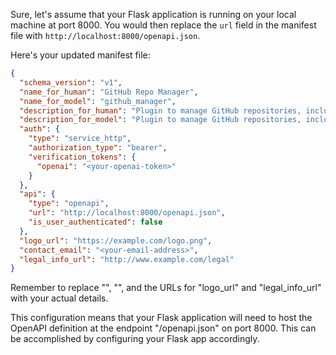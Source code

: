 Sure, let's assume that your Flask application is running on your local machine at port 8000. You would then replace the `url` field in the manifest file with `http://localhost:8000/openapi.json`. 

Here's your updated manifest file:

```json
{
  "schema_version": "v1",
  "name_for_human": "GitHub Repo Manager",
  "name_for_model": "github_manager",
  "description_for_human": "Plugin to manage GitHub repositories, including creating and modifying files.",
  "description_for_model": "Plugin to manage GitHub repositories, including creating and modifying files.",
  "auth": {
    "type": "service_http",
    "authorization_type": "bearer",
    "verification_tokens": {
      "openai": "<your-openai-token>"
    }
  },
  "api": {
    "type": "openapi",
    "url": "http://localhost:8000/openapi.json",
    "is_user_authenticated": false
  },
  "logo_url": "https://example.com/logo.png",
  "contact_email": "<your-email-address>",
  "legal_info_url": "http://www.example.com/legal"
}
```

Remember to replace "<your-openai-token>", "<your-email-address>", and the URLs for "logo_url" and "legal_info_url" with your actual details.

This configuration means that your Flask application will need to host the OpenAPI definition at the endpoint "/openapi.json" on port 8000. This can be accomplished by configuring your Flask app accordingly.